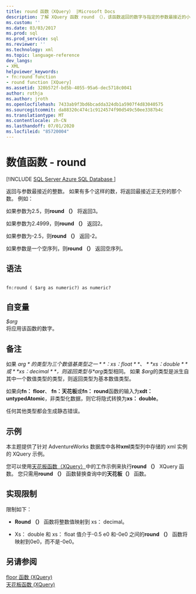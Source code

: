 ```yaml
---
title: round 函数（XQuery） |Microsoft Docs
description: 了解 XQuery 函数 round （），该函数返回的数字与指定的参数最接近的小数部分。
ms.custom: ''
ms.date: 03/03/2017
ms.prod: sql
ms.prod_service: sql
ms.reviewer: ''
ms.technology: xml
ms.topic: language-reference
dev_langs:
- XML
helpviewer_keywords:
- fn:round function
- round function [XQuery]
ms.assetid: 320b572f-bd5b-4055-95a6-dec5718c0041
author: rothja
ms.author: jroth
ms.openlocfilehash: 7433ab9f3bd6bcadda324db1a5907f4d83040575
ms.sourcegitcommit: da88320c474c1c9124574f90d549c50ee3387b4c
ms.translationtype: MT
ms.contentlocale: zh-CN
ms.lasthandoff: 07/01/2020
ms.locfileid: "85720004"
---
```

# <a name="numeric-values-functions---round"></a>数值函数 - round
[!INCLUDE [SQL Server Azure SQL Database ](../includes/applies-to-version/sqlserver.md)]

  返回与参数最接近的整数。 如果有多个这样的数，将返回最接近正无穷的那个数。 例如：  
  
 如果参数为2.5，则**round （）** 将返回3。  
  
 如果参数为2.4999，则**round （）** 返回2。  
  
 如果参数为-2.5，则**round （）** 返回-2。  
  
 如果参数是一个空序列，则**round （）** 返回空序列。  
  
## <a name="syntax"></a>语法  
  
```  
  
fn:round ( $arg as numeric?) as numeric?  
```  
  
## <a name="arguments"></a>自变量  
 *$arg*  
 将应用该函数的数字。  
  
## <a name="remarks"></a>备注  
 如果 *$arg*的类型为三个数值基类型之一 **： xs： float**、 **xs： double**或**xs： decimal**，则返回类型与 *$arg*类型相同。 如果 *$arg*的类型是派生自其中一个数值类型的类型，则返回类型为基本数值类型。  
  
 如果向**fn： floor**、 **fn：天花板**或**fn： round**函数的输入为**xdt： untypedAtomic**，非类型化数据，则它将隐式转换为**xs： double**。  
  
 任何其他类型都会生成静态错误。  
  
## <a name="examples"></a>示例  
 本主题提供了针对 AdventureWorks 数据库中各种**xml**类型列中存储的 xml 实例的 XQuery 示例。  
  
 您可以使用[天花板函数（XQuery）](../xquery/numeric-values-functions-ceiling.md)中的工作示例来执行**round （）** XQuery 函数。 您只需用**round （）** 函数替换查询中的**天花板（）** 函数。  
  
## <a name="implementation-limitations"></a>实现限制  
 限制如下：  
  
-   **Round （）** 函数将整数值映射到 xs： decimal。  
  
-   Xs： double 和 xs： float 值介于-0.5 e0 和-0e0 之间的**round （）** 函数将映射到0e0，而不是-0e0。  
  
## <a name="see-also"></a>另请参阅  
 [floor 函数 &#40;XQuery&#41;](../xquery/numeric-values-functions-floor.md)   
 [天花板函数 &#40;XQuery&#41;](../xquery/numeric-values-functions-ceiling.md)  
  
  
